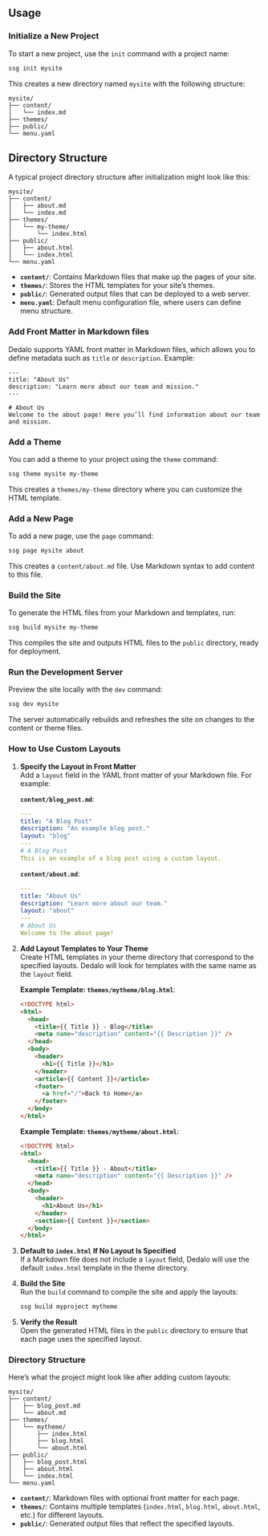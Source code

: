 ## Usage

### Initialize a New Project

To start a new project, use the `init` command with a project name:

```bash
ssg init mysite
```

This creates a new directory named `mysite` with the following structure:

```
mysite/
├── content/
│   └── index.md
├── themes/
├── public/
└── menu.yaml
```

## Directory Structure

A typical project directory structure after initialization might look like this:

```
mysite/
├── content/
│   ├── about.md
│   └── index.md
├── themes/
│   └── my-theme/
│       └── index.html
├── public/
│   ├── about.html
│   └── index.html
└── menu.yaml
```

- **`content/`**: Contains Markdown files that make up the pages of your site.
- **`themes/`**: Stores the HTML templates for your site’s themes.
- **`public/`**: Generated output files that can be deployed to a web server.
- **`menu.yaml`**: Default menu configuration file, where users can define menu structure.

### Add Front Matter in Markdown files

Dedalo supports YAML front matter in Markdown files, which allows you to define metadata such as `title` or `description`. Example:

```
---
title: "About Us"
description: "Learn more about our team and mission."
---

# About Us
Welcome to the about page! Here you’ll find information about our team and mission.
```

### Add a Theme

You can add a theme to your project using the `theme` command:

```bash
ssg theme mysite my-theme
```

This creates a `themes/my-theme` directory where you can customize the HTML template.

### Add a New Page

To add a new page, use the `page` command:

```bash
ssg page mysite about
```

This creates a `content/about.md` file. Use Markdown syntax to add content to this file.

### Build the Site

To generate the HTML files from your Markdown and templates, run:

```bash
ssg build mysite my-theme
```

This compiles the site and outputs HTML files to the `public` directory, ready for deployment.

### Run the Development Server

Preview the site locally with the `dev` command:

```bash
ssg dev mysite
```

The server automatically rebuilds and refreshes the site on changes to the content or theme files.

### How to Use Custom Layouts

1. **Specify the Layout in Front Matter**  
   Add a `layout` field in the YAML front matter of your Markdown file. For example:

   **`content/blog_post.md`**:

   ```yaml
   ---
   title: "A Blog Post"
   description: "An example blog post."
   layout: "blog"
   ---
   # A Blog Post
   This is an example of a blog post using a custom layout.
   ```

   **`content/about.md`**:

   ```yaml
   ---
   title: "About Us"
   description: "Learn more about our team."
   layout: "about"
   ---
   # About Us
   Welcome to the about page!
   ```

2. **Add Layout Templates to Your Theme**  
   Create HTML templates in your theme directory that correspond to the specified layouts. Dedalo will look for templates with the same name as the `layout` field.

   **Example Template: `themes/mytheme/blog.html`**:

   ```html
   <!DOCTYPE html>
   <html>
     <head>
       <title>{{ Title }} - Blog</title>
       <meta name="description" content="{{ Description }}" />
     </head>
     <body>
       <header>
         <h1>{{ Title }}</h1>
       </header>
       <article>{{ Content }}</article>
       <footer>
         <a href="/">Back to Home</a>
       </footer>
     </body>
   </html>
   ```

   **Example Template: `themes/mytheme/about.html`**:

   ```html
   <!DOCTYPE html>
   <html>
     <head>
       <title>{{ Title }} - About</title>
       <meta name="description" content="{{ Description }}" />
     </head>
     <body>
       <header>
         <h1>About Us</h1>
       </header>
       <section>{{ Content }}</section>
     </body>
   </html>
   ```

3. **Default to `index.html` If No Layout Is Specified**  
   If a Markdown file does not include a `layout` field, Dedalo will use the default `index.html` template in the theme directory.

4. **Build the Site**  
   Run the `build` command to compile the site and apply the layouts:

   ```bash
   ssg build myproject mytheme
   ```

5. **Verify the Result**  
   Open the generated HTML files in the `public` directory to ensure that each page uses the specified layout.

### Directory Structure

Here’s what the project might look like after adding custom layouts:

```
mysite/
├── content/
│   ├── blog_post.md
│   └── about.md
├── themes/
│   └── mytheme/
│       ├── index.html
│       ├── blog.html
│       └── about.html
├── public/
│   ├── blog_post.html
│   ├── about.html
│   └── index.html
└── menu.yaml
```

- **`content/`**: Markdown files with optional front matter for each page.
- **`themes/`**: Contains multiple templates (`index.html`, `blog.html`, `about.html`, etc.) for different layouts.
- **`public/`**: Generated output files that reflect the specified layouts.
